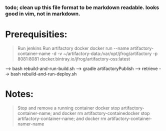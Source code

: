 ### todo; clean up this file format to be markdown readable. looks good in vim, not in markdown.

# Prerequisities:
> Run jenkins
> Run artifactory docker
docker run --name artifactory-container-name -d -v ~/artifactory-data:/var/opt/jfrog/artifactory -p 8081:8081 docker.bintray.io/jfrog/artifactory-oss:latest

--> bash rebuild-and-run-build.sh
--> gradle artifactoryPublish
--> retrieve 
--> bash rebuild-and-run-deploy.sh

# Notes:
> Stop and remove a running container
docker stop artifactory-container-name; and docker rm artifactory-containedocker stop artifactory-container-name; and docker rm artifactory-container-namer-name
